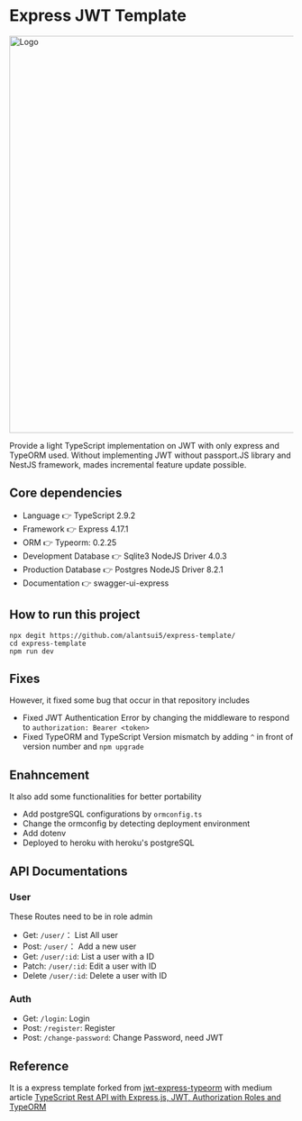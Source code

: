 
# Express JWT Template

<img width="705" alt="Logo" src="https://user-images.githubusercontent.com/33037271/215788063-6b8d5ca3-3258-461f-9b57-5a0664b4df16.png">

Provide a light TypeScript implementation on JWT with only express and TypeORM used.
Without implementing JWT without passport.JS library and NestJS framework, mades incremental feature update possible.

## Core dependencies
- Language 👉 TypeScript 2.9.2
- Framework 👉 Express 4.17.1
- ORM 👉 Typeorm: 0.2.25
- Development Database 👉 Sqlite3 NodeJS Driver 4.0.3
- Production Database 👉 Postgres NodeJS Driver 8.2.1
- Documentation 👉 swagger-ui-express

## How to run this project
```
npx degit https://github.com/alantsui5/express-template/
cd express-template
npm run dev
```

## Fixes
However, it fixed some bug that occur in that repository includes
* Fixed JWT Authentication Error by changing the middleware to respond to `authorization: Bearer <token>`
* Fixed TypeORM and TypeScript Version mismatch by adding `^` in front of version number and `npm upgrade`

## Enahncement
It also add some functionalities for better portability
* Add postgreSQL configurations by `ormconfig.ts` 
* Change the ormconfig by detecting deployment environment
* Add dotenv
* Deployed to heroku with heroku's postgreSQL

## API Documentations

### User
These Routes need to be in role admin
* Get: `/user/`： List All user
* Post: `/user/`： Add a new user
* Get: `/user/:id`: List a user with a ID
* Patch: `/user/:id`: Edit a user with ID
* Delete `/user/:id`: Delete a user with ID

### Auth
*  Get: `/login`: Login
* Post: `/register`: Register
* Post: `/change-password`: Change Password, need JWT


## Reference
It is a express template forked from [jwt-express-typeorm](https://github.com/andregardi/jwt-express-typeorm) with medium article [TypeScript Rest API with Express.js, JWT, Authorization Roles and TypeORM](https://medium.com/javascript-in-plain-english/creating-a-rest-api-with-jwt-authentication-and-role-based-authorization-using-typescript-fbfa3cab22a4)
